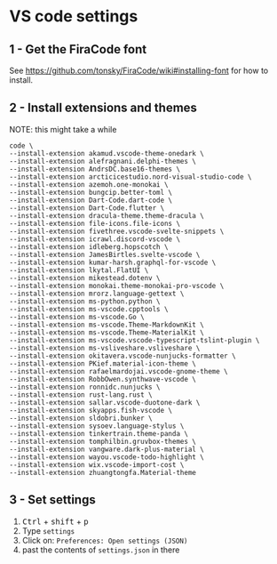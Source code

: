 # VS code settings

## 1 - Get the FiraCode font
See https://github.com/tonsky/FiraCode/wiki#installing-font for how to install.

## 2 - Install extensions and themes
NOTE: this might take a while    
```
code \
--install-extension akamud.vscode-theme-onedark \
--install-extension alefragnani.delphi-themes \
--install-extension AndrsDC.base16-themes \
--install-extension arcticicestudio.nord-visual-studio-code \
--install-extension azemoh.one-monokai \
--install-extension bungcip.better-toml \
--install-extension Dart-Code.dart-code \
--install-extension Dart-Code.flutter \
--install-extension dracula-theme.theme-dracula \
--install-extension file-icons.file-icons \
--install-extension fivethree.vscode-svelte-snippets \
--install-extension icrawl.discord-vscode \
--install-extension idleberg.hopscotch \
--install-extension JamesBirtles.svelte-vscode \
--install-extension kumar-harsh.graphql-for-vscode \
--install-extension lkytal.FlatUI \
--install-extension mikestead.dotenv \
--install-extension monokai.theme-monokai-pro-vscode \
--install-extension mrorz.language-gettext \
--install-extension ms-python.python \
--install-extension ms-vscode.cpptools \
--install-extension ms-vscode.Go \
--install-extension ms-vscode.Theme-MarkdownKit \
--install-extension ms-vscode.Theme-MaterialKit \
--install-extension ms-vscode.vscode-typescript-tslint-plugin \
--install-extension ms-vsliveshare.vsliveshare \
--install-extension okitavera.vscode-nunjucks-formatter \
--install-extension PKief.material-icon-theme \
--install-extension rafaelmardojai.vscode-gnome-theme \
--install-extension RobbOwen.synthwave-vscode \
--install-extension ronnidc.nunjucks \
--install-extension rust-lang.rust \
--install-extension sallar.vscode-duotone-dark \
--install-extension skyapps.fish-vscode \
--install-extension sldobri.bunker \
--install-extension sysoev.language-stylus \
--install-extension tinkertrain.theme-panda \
--install-extension tomphilbin.gruvbox-themes \
--install-extension vangware.dark-plus-material \
--install-extension wayou.vscode-todo-highlight \
--install-extension wix.vscode-import-cost \
--install-extension zhuangtongfa.Material-theme
```

## 3 - Set settings
1. <kbd>Ctrl</kbd> + <kbd>shift</kbd> + <kbd>p</kbd> 
2. Type `settings`
3. Click on: `Preferences: Open settings (JSON)`
4. past the contents of `settings.json` in there
